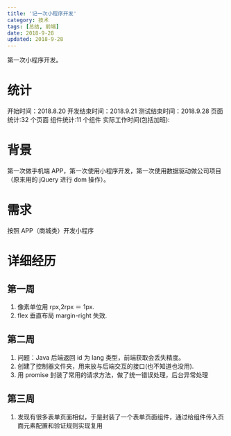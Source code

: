 ```yaml
---
title: '记一次小程序开发'
category: 技术
tags: [总结, 前端]
date: 2018-9-28
updated: 2018-9-28
---
```


第一次小程序开发。

<!-- more -->

# 统计

开始时间：2018.8.20
开发结束时间：2018.9.21
测试结束时间：2018.9.28
页面统计:32 个页面
组件统计:11 个组件
实际工作时间(包括加班):

# 背景

第一次做手机端 APP，第一次使用小程序开发，第一次使用数据驱动做公司项目（原来用的 jQuery 进行 dom 操作）。

# 需求

按照 APP（商城类）开发小程序

# 详细经历

## 第一周

1. 像素单位用 rpx,2rpx ＝ 1px.
2. flex 垂直布局 margin-right 失效.

## 第二周

1. 问题：Java 后端返回 id 为 lang 类型，前端获取会丢失精度。
2. 创建了控制器文件夹，用来放与后端交互的接口(也不知道也没用).
3. 用 promise 封装了常用的请求方法，做了统一错误处理，后台异常处理

## 第三周

1. 发现有很多表单页面相似，于是封装了一个表单页面组件，通过给组件传入页面元素配置和验证规则实现复用
